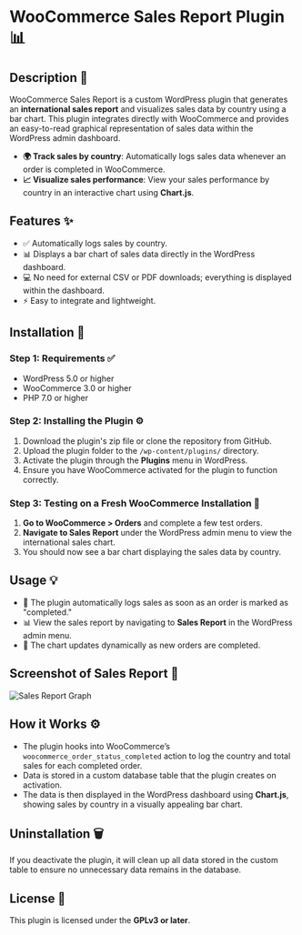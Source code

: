 # WooCommerce Sales Report Plugin 📊

## Description 📝

WooCommerce Sales Report is a custom WordPress plugin that generates an **international sales report** and visualizes sales data by country using a bar chart. This plugin integrates directly with WooCommerce and provides an easy-to-read graphical representation of sales data within the WordPress admin dashboard.

- **🌍 Track sales by country**: Automatically logs sales data whenever an order is completed in WooCommerce.
- **📈 Visualize sales performance**: View your sales performance by country in an interactive chart using **Chart.js**.

## Features ✨

- ✅ Automatically logs sales by country.
- 📊 Displays a bar chart of sales data directly in the WordPress dashboard.
- 💻 No need for external CSV or PDF downloads; everything is displayed within the dashboard.
- ⚡ Easy to integrate and lightweight.

## Installation 🚀

### Step 1: Requirements ✅

- WordPress 5.0 or higher
- WooCommerce 3.0 or higher
- PHP 7.0 or higher

### Step 2: Installing the Plugin ⚙️

1. Download the plugin's zip file or clone the repository from GitHub.
2. Upload the plugin folder to the `/wp-content/plugins/` directory.
3. Activate the plugin through the **Plugins** menu in WordPress.
4. Ensure you have WooCommerce activated for the plugin to function correctly.

### Step 3: Testing on a Fresh WooCommerce Installation 🧪

1. **Go to WooCommerce > Orders** and complete a few test orders.
2. **Navigate to Sales Report** under the WordPress admin menu to view the international sales chart.
3. You should now see a bar chart displaying the sales data by country.

## Usage 💡

- 🛒 The plugin automatically logs sales as soon as an order is marked as "completed."
- 📊 View the sales report by navigating to **Sales Report** in the WordPress admin menu.
- 🔄 The chart updates dynamically as new orders are completed.

## Screenshot of Sales Report 📸

![Sales Report Graph](https://bh8942.banahosting.com:2083/cpsess4937590285/viewer/home%2fdhggoioq%2fpublic_html%2fimages/Sales%20Report.png)

<!-- Add the image once you have the chart ready -->

## How it Works ⚙️

- The plugin hooks into WooCommerce’s `woocommerce_order_status_completed` action to log the country and total sales for each completed order.
- Data is stored in a custom database table that the plugin creates on activation.
- The data is then displayed in the WordPress dashboard using **Chart.js**, showing sales by country in a visually appealing bar chart.

## Uninstallation 🗑️

If you deactivate the plugin, it will clean up all data stored in the custom table to ensure no unnecessary data remains in the database.

## License 📄

This plugin is licensed under the **GPLv3 or later**.
